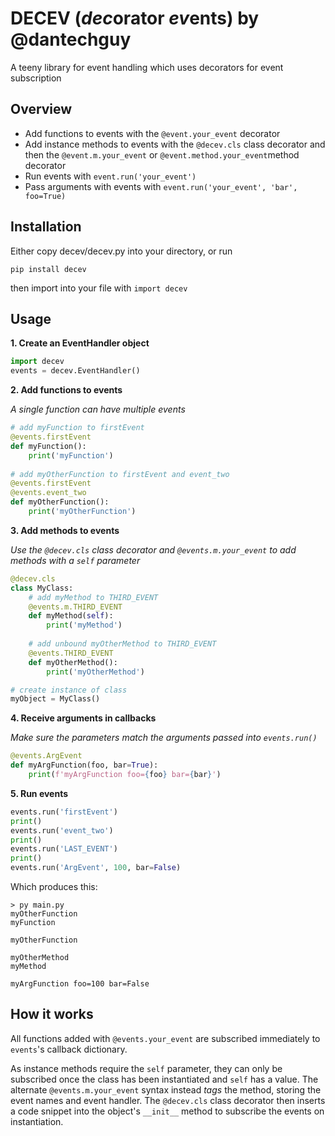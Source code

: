 # DECEV (*dec*orator *ev*ents) by @dantechguy

A teeny library for event handling which uses decorators for event subscription

## Overview

- Add functions to events with the `@event.your_event` decorator
- Add instance methods to events with the `@decev.cls` class decorator and then the `@event.m.your_event` or `@event.method.your_event`method decorator
- Run events with `event.run('your_event')`
- Pass arguments with events with `event.run('your_event', 'bar', foo=True)`

## Installation

Either copy decev/decev.py into your directory, or run

```
pip install decev
```

then import into your file with `import decev`

## Usage

**1. Create an EventHandler object**

```python
import decev
events = decev.EventHandler()
```

**2. Add functions to events**

*A single function can have multiple events*

```python
# add myFunction to firstEvent
@events.firstEvent
def myFunction():
    print('myFunction')
    
# add myOtherFunction to firstEvent and event_two
@events.firstEvent
@events.event_two
def myOtherFunction():
    print('myOtherFunction')
```

**3. Add methods to events**

*Use the `@decev.cls` class decorator and `@events.m.your_event` to add methods with a `self` parameter*

```python
@decev.cls
class MyClass:      
    # add myMethod to THIRD_EVENT
    @events.m.THIRD_EVENT
    def myMethod(self):
        print('myMethod')
        
    # add unbound myOtherMethod to THIRD_EVENT
    @events.THIRD_EVENT
    def myOtherMethod():
        print('myOtherMethod')

# create instance of class        
myObject = MyClass()
```

**4. Receive arguments in callbacks**

*Make sure the parameters match the arguments passed into `events.run()`*

```python
@events.ArgEvent
def myArgFunction(foo, bar=True):
    print(f'myArgFunction foo={foo} bar={bar}')
``` 

**5. Run events**

```python
events.run('firstEvent')
print()
events.run('event_two')
print()
events.run('LAST_EVENT')
print()
events.run('ArgEvent', 100, bar=False)
```

Which produces this:

```
> py main.py
myOtherFunction
myFunction

myOtherFunction

myOtherMethod
myMethod

myArgFunction foo=100 bar=False
```

## How it works

All functions added with `@events.your_event` are subscribed immediately to `events`'s callback dictionary.

As instance methods require the `self` parameter, they can only be subscribed once the class has been instantiated and `self` has a value. The alternate `@events.m.your_event` syntax instead *tags* the method, storing the event names and event handler. The `@decev.cls` class decorator then inserts a code snippet into the object's `__init__` method to subscribe the events on instantiation.